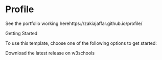 # Profile
See the portfolio working herehttps://zakiajaffar.github.io/profile/

Getting Started

To use this template, choose one of the following options to get started:

Download the latest release on w3schools
